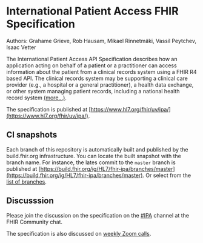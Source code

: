 # International Patient Access FHIR Specification

Authors: Grahame Grieve, Rob Hausam, Mikael Rinnetmäki, Vassil Peytchev, Isaac Vetter

The International Patient Access API Specification describes how an application acting on behalf of
a patient or a practitioner can access information about the patient from a clinical records system
using a FHIR R4 based API. The clinical records system may be supporting a clinical care provider
(e.g., a hospital or a general practitioner), a health data exchange, or other system managing
patient records, including a national health record system
[(more...)](https://www.hl7.org/fhir/uv/ipa/#welcome-to-the-international-patient-access-api-specification).

The specification is published at
[https://www.hl7.org/fhir/uv/ipa/](https://www.hl7.org/fhir/uv/ipa/).

## CI snapshots

Each branch of this repository is automatically built and published by the build.fhir.org
infrastructure. You can locate the built snapshot with the branch name. For instance, the lates
commit to the `master` branch is published at
[https://build.fhir.org/ig/HL7/fhir-ipa/branches/master](https://build.fhir.org/ig/HL7/fhir-ipa/branches/master).
Or select from the
[list of branches](https://build.fhir.org/ig/HL7/fhir-ipa/branches/).

## Discusssion

Please join the discussion on the specification on the
[#IPA](https://chat.fhir.org/#narrow/stream/261969-IPA/) channel at the FHIR Community chat.

The specification is also discussed on
[weekly Zoom calls](https://confluence.hl7.org/display/PC/IPA+Project+Group+Meetings).
